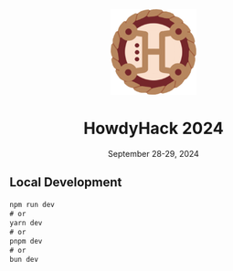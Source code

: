 <!-- center an logo with the path /public/assets/landing/hh24-logo.png -->
<p align="center">
  <img src="./public/assets/landing/hh24-logo.png" width="150" />
</p>

<h1 align="center">
HowdyHack 2024
</h1>
<p align="center">
September 28-29, 2024
</p>

## Local Development

```
npm run dev
# or
yarn dev
# or
pnpm dev
# or
bun dev
```
